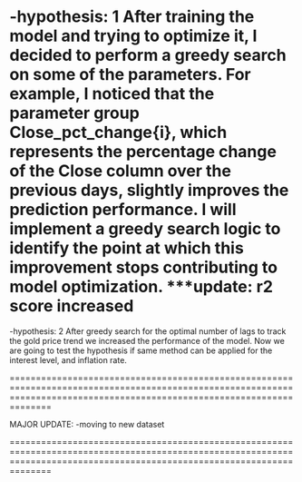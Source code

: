 -hypothesis: 1 
After training the model and trying to optimize it, I decided to perform a greedy search on some of the parameters.
For example, I noticed that the parameter group Close_pct_change{i}, which represents the percentage change of the Close column over the previous days, slightly improves the prediction performance.
I will implement a greedy search logic to identify the point at which this improvement stops contributing to model optimization.
***update: r2 score increased
==========================================================================================================================================================================

-hypothesis: 2
After greedy search for the optimal number of lags to track the gold price trend we increased the performance of the model. Now we are going to test the hypothesis if same method can be applied for the interest level, and inflation rate.

==========================================================================================================================================================================

MAJOR UPDATE:
-moving to new dataset


==========================================================================================================================================================================
